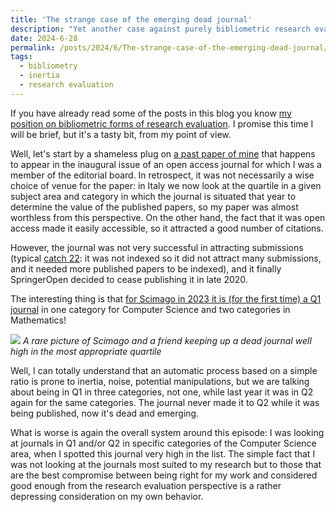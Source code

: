 ```yaml
---
title: 'The strange case of the emerging dead journal'
description: "Yet another case against purely bibliometric research evaluations..."
date: 2024-6-28
permalink: /posts/2024/6/The-strange-case-of-the-emerging-dead-journal/
tags:
  - bibliometry
  - inertia
  - research evaluation
---
```


If you have already read some of the posts in this blog you know [my position on bibliometric forms of research evaluation](https://giuseppevizzari.github.io/posts/2023/11/Gaming-101/). I promise this time I will be brief, but it's a tasty bit, from my point of view.

Well, let's start by a shameless plug on [a past paper of mine](https://casmodeling.springeropen.com/articles/10.1186/2194-3206-1-7) that happens to appear in the inaugural issue of an open access journal for which I was a member of the editorial board. In retrospect, it was not necessarily a wise choice of venue for the paper: in Italy we now look at the quartile in a given subject area and category in which the journal is situated that year to determine the value of the published papers, so my paper was almost worthless from this perspective. On the other hand, the fact that it was open access made it easily accessible, so it attracted a good number of citations.

However, the journal was not very successful in attracting submissions (typical [catch 22](https://en.wikipedia.org/wiki/Catch-22): it was not indexed so it did not attract many submissions, and it needed more published papers to be indexed), and it finally SpringerOpen decided to cease publishing it in late 2020.

The interesting thing is that [for Scimago in 2023 it is (for the first time) a Q1 journal](https://www.scimagojr.com/journalsearch.php?q=21100873337&tip=sid&clean=0) in one category for Computer Science and two categories in Mathematics!

![](https://m.media-amazon.com/images/M/MV5BMTQwNDc0MDUxMV5BMl5BanBnXkFtZTcwMzAxNTc3NA@@._V1_FMjpg_UX1000_.jpg)
*A rare picture of Scimago and a friend keeping up a dead journal well high in the most appropriate quartile*

Well, I can totally understand that an automatic process based on a simple ratio is prone to inertia, noise, potential manipulations, but we are talking about being in Q1 in three categories, not one, while last year it was in Q2 again for the same categories. The journal never made it to Q2 while it was being published, now it's dead and emerging.

What is worse is again the overall system around this episode: I was looking at journals in Q1 and/or Q2 in specific categories of the Computer Science area, when I spotted this journal very high in the list. The simple fact that I was not looking at the journals most suited to my research but to those that are the best compromise between being right for my work and considered good enough from the research evaluation perspective is a rather depressing consideration on my own behavior.
